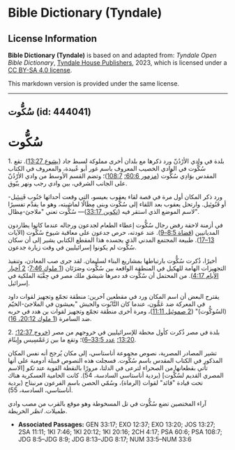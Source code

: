 # Bible Dictionary (Tyndale)

## License Information

**Bible Dictionary (Tyndale)** is based on and adapted from: _Tyndale Open Bible Dictionary_, [Tyndale House Publishers](https://tyndaleopenresources.com/), 2023, which is licensed under a [CC BY-SA 4.0 license](https://creativecommons.org/licenses/by-sa/4.0/legalcode.en).

This markdown version is provided under the same license.



--------------------------------

## سُكُّوت (id: 444041)

سُكُّوت
=======

1\. بلدة في وادي الأرْدُنّ ورد ذكرها مع بلدان أخرى مملوكة لسبط جاد ([يشوع 13:27](https://ref.ly/Josh13:27)). تقع سُكُّوت في الوادي الخصيب المعروف باسم غور أبو عُبيدة، والمعروف في الكتاب المقدس بوَادِي سُكُّوت ([مزمور 60:6؛](https://ref.ly/Ps60:6) [108:7](https://ref.ly/Ps108:7))؛ وتضم القسم الأوسط من وادي الأرْدُنّ على الجانب الشرقي، بين وادي رجب ونهر يبّوق.  

ورد ذكر المكان أول مرة في قصة لقاء يعقوب بعيسو، التي وقعت أحداثها جَنُوب فَنِيئِيل\- أو فَنُوئِيل. وارتحل يعقوب بعد اللقاء إلى سُكُّوت وبنى مِظَالًا لماشيته، وهو ما يقدَّم تفسيرًا لاسم الموضع الذي استقر فيه ([تكوين 33:17](https://ref.ly/Gen33:17))— سُكُّوت تعني "ملاجئ\-مِظال".

في أزمنة لاحقة رفض رجال سُكُّوت إعطاء الطعام لجدعون ورجاله عندما كانوا يطاردون المديانيين ([قضاة 8:5–9](https://ref.ly/Judg8:5-Judg8:9)). عند عودته، حرص جدعون على معاقبة شيوخ سُكُّوت (الآيات [13–17](https://ref.ly/Judg8:13-Judg8:17)). طبيعة المجتمع المدني الذي يجسده هذا المقطع الكتابي يشير إلى أن سكان سُكُّوت لم يكونوا إسرائيليين في وقت زيارة جدعون.

أخيرًا، ذُكرت سُكُّوت بارتباطها بمشاريع البناء لسليمان. لقد جرى صب المعادن، وتنفيذ التجهيزات الهامة للهكيل في المنطقة الواقعة بين سُكُّوت وصَرَتَان ([1 ملوك 7:46](https://ref.ly/1Kgs7:46)؛ [2 أخبار الأيام 4:17](https://ref.ly/2Chr4:17)). من المحتمل أن سُكُّوت قد دمرها شيشق ملك مصر في حِقْبَة الملكية في إسرائيل. 

يقترح البعض أن اسم المكان ورد في مقطعين آخرين: منطقة تجمّع وتجهيز لقوات داود في المعركة ضد عَمُّون، عندما كان التَّابُوت والجيش "يعيشون في الملاجئ\-الخيّم (السُوكُّوت)" ([2 صموئيل 11:11](https://ref.ly/2Sam11:11))، ومرة أخرى منطقة تجمّع وتجهيز لقوات بن هدد في حربه ضد السامرة ([1 ملوك 20:12، 16](https://ref.ly/1Kgs20:12,1Kgs20:16)).

2\. بلدة في مصر ذُكرت كأول محطة للإسرائيليين في خروجهم من مصر ([خروج 12:37؛](https://ref.ly/Exod12:37) [13:20؛](https://ref.ly/Exod13:20) [عدد 33:5–6](https://ref.ly/Num33:5-Num33:6))؛ وتقع ما بين رَعَمْسِيس وإِيثَامَ.

تشير المصادر المصرية، نصوص مجموعة أناستاسي، إلى مكان يُرجح أنه نفس المكان المذكور في الكتاب المقدس باسم سُكُّوت. فسجلت هذه النصوص قبيلة أدومية على أنها تأتي بقطعانها من الصحراء لترعى في الدلتا، مرورًا بالنقطة القوية عند *تكو* \[الاسم المصري القديم لسُكُّوت] (بردية أناستاسي السادسة، 54\). كانت الحامية العسكرية هناك تحت قيادة "قائد" لقوات (الرماة)، وسُمّي الحصن باسم الفرعون مرنبتاح (بردية أناستاسي، السادسة، 55\).

آراء المختصين تضع سُكُّوت في تل المسخوطة وهو موقع بالقرب من مصب وادي طميلات. *انظر* الخريطة.

* **Associated Passages:** GEN 33:17; EXO 12:37; EXO 13:20; JOS 13:27; 2SA 11:11; 1KI 7:46; 1KI 20:12; 1KI 20:16; 2CH 4:17; PSA 60:6; PSA 108:7; JDG 8:5–JDG 8:9; JDG 8:13–JDG 8:17; NUM 33:5–NUM 33:6

